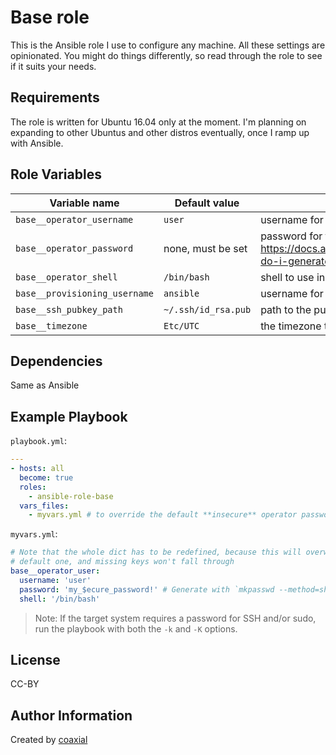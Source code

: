 Base role
=========

This is the Ansible role I use to configure any machine. All these settings are
opinionated. You might do things differently, so read through the role to see
if it suits your needs.

Requirements
------------

The role is written for Ubuntu 16.04 only at the moment. I'm planning on
expanding to other Ubuntus and other distros eventually, once I ramp up with
Ansible.

Role Variables
--------------

Variable name | Default value | Purpose
--- | --- | ---
`base__operator_username` | `user` | username for the account that will be used to log into the server etc.
`base__operator_password` | none, must be set | password for the operator account. cf. to generate https://docs.ansible.com/ansible/latest/reference_appendices/faq.html#how-do-i-generate-crypted-passwords-for-the-user-module
`base__operator_shell` | `/bin/bash` | shell to use instead of `sh`
`base__provisioning_username` | `ansible` | username for the account that ansible will use
`base__ssh_pubkey_path` | `~/.ssh/id_rsa.pub` | path to the public key to be inserted into `authorized_keys` for both users
`base__timezone` | `Etc/UTC` | the timezone to be used on the machine

Dependencies
------------

Same as Ansible

Example Playbook
----------------

`playbook.yml`:
```yaml
---
- hosts: all
  become: true
  roles:
    - ansible-role-base
  vars_files:
    - myvars.yml # to override the default **insecure** operator password
```

`myvars.yml`:
```yaml
# Note that the whole dict has to be redefined, because this will overwrite the
# default one, and missing keys won't fall through
base__operator_user:
  username: 'user'
  password: 'my_$ecure_password!' # Generate with `mkpasswd --method=sha-512`, and encrypt with vault
  shell: '/bin/bash'
```

> Note: If the target system requires a password for SSH and/or sudo, run the
> playbook with both the `-k` and `-K` options.

License
-------

CC-BY

Author Information
------------------

Created by [coaxial](https://64b.it)
